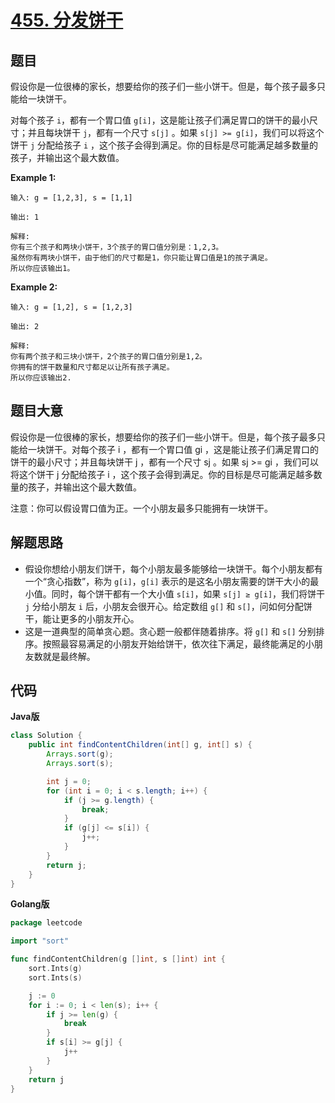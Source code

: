 # [455. 分发饼干](https://leetcode-cn.com/problems/assign-cookies/)

## 题目

假设你是一位很棒的家长，想要给你的孩子们一些小饼干。但是，每个孩子最多只能给一块饼干。

对每个孩子 `i`，都有一个胃口值 `g[i]`，这是能让孩子们满足胃口的饼干的最小尺寸；并且每块饼干 `j`，都有一个尺寸 `s[j]` 。如果 `s[j] >= g[i]`，我们可以将这个饼干 `j` 分配给孩子 `i` ，这个孩子会得到满足。你的目标是尽可能满足越多数量的孩子，并输出这个最大数值。



**Example 1:**

```
输入: g = [1,2,3], s = [1,1]

输出: 1

解释: 
你有三个孩子和两块小饼干，3个孩子的胃口值分别是：1,2,3。
虽然你有两块小饼干，由于他们的尺寸都是1，你只能让胃口值是1的孩子满足。
所以你应该输出1。
```

**Example 2:**

```
输入: g = [1,2], s = [1,2,3]

输出: 2

解释: 
你有两个孩子和三块小饼干，2个孩子的胃口值分别是1,2。
你拥有的饼干数量和尺寸都足以让所有孩子满足。
所以你应该输出2.
```


## 题目大意

假设你是一位很棒的家长，想要给你的孩子们一些小饼干。但是，每个孩子最多只能给一块饼干。对每个孩子 i ，都有一个胃口值 gi ，这是能让孩子们满足胃口的饼干的最小尺寸；并且每块饼干 j ，都有一个尺寸 sj 。如果 sj >= gi ，我们可以将这个饼干 j 分配给孩子 i ，这个孩子会得到满足。你的目标是尽可能满足越多数量的孩子，并输出这个最大数值。

注意：你可以假设胃口值为正。一个小朋友最多只能拥有一块饼干。



## 解题思路


- 假设你想给小朋友们饼干，每个小朋友最多能够给一块饼干。每个小朋友都有一个“贪心指数”，称为 `g[i]`，`g[i]` 表示的是这名小朋友需要的饼干大小的最小值。同时，每个饼干都有一个大小值 `s[i]`，如果 `s[j] ≥ g[i]`，我们将饼干 `j` 分给小朋友 `i` 后，小朋友会很开心。给定数组 `g[]` 和 `s[]`，问如何分配饼干，能让更多的小朋友开心。
- 这是一道典型的简单贪心题。贪心题一般都伴随着排序。将 `g[]` 和 `s[]` 分别排序。按照最容易满足的小朋友开始给饼干，依次往下满足，最终能满足的小朋友数就是最终解。


## 代码

**Java版**

```java
class Solution {
    public int findContentChildren(int[] g, int[] s) {
        Arrays.sort(g);
        Arrays.sort(s);

        int j = 0;
        for (int i = 0; i < s.length; i++) {
            if (j >= g.length) {
                break;
            }
            if (g[j] <= s[i]) {
                j++;
            }
        }
        return j;
    }
}
```

**Golang版**

```go
package leetcode

import "sort"

func findContentChildren(g []int, s []int) int {
	sort.Ints(g)
	sort.Ints(s)

	j := 0
	for i := 0; i < len(s); i++ {
		if j >= len(g) {
			break
		}
		if s[i] >= g[j] {
			j++
		}
	}
	return j
}
```